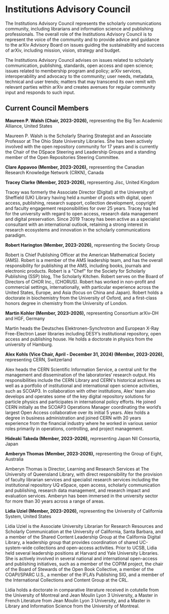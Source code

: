 # Institutions Advisory Council

The Institutions Advisory Council represents the scholarly communications community, 
including librarians and information science and publishing professionals. The overall 
role of the Institutions Advisory Council is to represent the voice of the community and to 
provide advice and guidance to the arXiv Advisory Board on issues guiding the 
sustainability and success of arXiv, including mission, vision, strategy and budget. 


The Institutions Advisory Council advises on issues related to scholarly communication, 
publishing, standards, open access and open science; issues related to membership 
program and policy; arXiv services, interoperability and advocacy to the community; user 
needs, metadata, technical and user trends; matters that may transcend its own remit 
with relevant parties within arXiv and creates avenues for regular community input and 
responds to such input. 




## Current Council Members 

**Maureen P. Walsh (Chair, 2023-2026),** representing the Big Ten Academic Alliance, United States

Maureen P. Walsh is the Scholarly Sharing Strategist and an Associate Professor at The Ohio State University Libraries. She has been actively involved with the open repository community for 17 years and is currently the Chair of the DSpace Steering and Leadership Groups and a standing member of the Open Repositories Steering Committee.

**Clare Appavoo (Member, 2023-2026),** representing the Canadian Research Knowledge Network (CRKN), Canada

**Tracey Clarke (Member, 2023-2026),** representing Jisc, United Kingdom

Tracey was formerly the Associate Director (Digital) at the University of Sheffield (UK) Library having held a number of posts with digital, open access, publishing, research support, collection development, copyright and faculty engagement responsibilities for over 25 years. Tracey has led for the university with regard to open access, research data management and digital preservation. Since 2019 Tracey has been active as a specialist consultant with an international outlook, retaining a strong interest in research ecosystems and innovation in the scholarly communications paradigm.


**Robert Harington (Member, 2023-2026),** representing the Society Group

Robert is Chief Publishing Officer at the American Mathematical Society (AMS).
Robert is a member of the AMS leadership team, and has the overall responsibility for publishing at the AMS, including books, journals and electronic products. Robert is a "Chef" for the Society for Scholarly Publishing (SSP) blog, The Scholarly Kitchen. Robert serves on the Board of Directors of CHOR Inc., (CHORUS). Robert has worked in non-profit and commercial settings, internationally, with particular experience across the United States, Europe, and Asia (focus on China and Japan). Robert holds a doctorate in biochemistry from the University of Oxford, and a first-class honors degree in chemistry from the University of London.

**Martin Kohler (Member, 2023-2026),** representing Consortium arXiv-DH and HGF, Germany

Martin heads the Deutsches Elektronen-Synchrotron and European X-Ray Free-Electron Laser libraries including DESY’s institutional repository, open access and publishing house. He holds a doctorate in physics from the university of Hamburg.



**Alex Kohls (Vice Chair, April - December 31, 2024) (Member, 2023-2026),** representing CERN, Switzerland

Alex heads the CERN Scientific Information Service, a central unit for the management and dissemination of the laboratories‘ research output. His responsibilities include the CERN Library and CERN's historical archives as well as a portfolio of institutional and international open science activities, such as SCOAP3. In collaboration with other institutions, Alex‘ team also develops and operates some of the key digital repository solutions for particle physics and participates in international policy efforts. He joined CERN initially as the SCOAP3 Operations Manager coordinating the world’s largest Open Access collaborative over its initial 5 years. 
Alex holds a degree in business administration and joined CERN with 20 years experience from the financial industry where he worked in various senior roles primarily in operations, controlling, and project management.

**Hideaki Takeda (Member, 2023-2026),** representing Japan NII Consortia, Japan

**Amberyn Thomas (Member, 2023-2026),** representing the Group of Eight, Australia

Amberyn Thomas is Director, Learning and Research Services at The University of Queensland Library, with direct responsibility for the provision of faculty librarian services and specialist research services including the institutional repository UQ eSpace, open access, scholarly communication and publishing, research data management, and research impact and evaluation services. Amberyn has been immersed in the university sector for more than 30 years across a range of areas.

**Lidia Uziel (Member, 2023-2026),** representing the University of California System, United States

Lidia Uziel is the Associate University Librarian for Research Resources and Scholarly Communication at the University of California, Santa Barbara, and a member of the Shared Content Leadership Group at the California Digital Library, a leadership group that provides coordination of shared UC-system-wide collections and open-access activities. Prior to UCSB, Lidia held several leadership positions at Harvard and Yale University Libraries.  She is actively involved in several national and international open-access and publishing initiatives, such as a member of the COPIM project, the chair of the Board of Stewards of the Open Book Collective, a member of the COAPI/SPARC U.S., a member of the IFLA’s Publishing SIG, and a member of the International Collections and Content Group at the CRL.


Lidia holds a doctorate in comparative literature received in cotutelle from the University of Montreal and Jean Moulin Lyon 3 University, a Master in French Literature from Jean Moulin Lyon 3 University, and a Master in Library and Information Science from the University of Montreal.   



